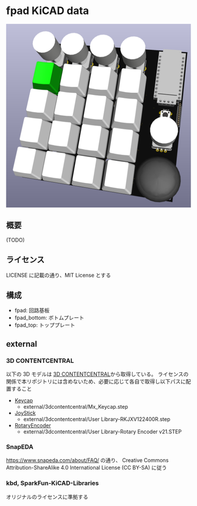 # fpad KiCAD data

![fpad](images/fpad.png)

## 概要

(TODO)

## ライセンス

LICENSE に記載の通り、MIT License とする

## 構成

- fpad: 回路基板
- fpad_bottom: ボトムプレート
- fpad_top: トッププレート

## external

### 3D CONTENTCENTRAL

以下の 3D モデルは [3D CONTENTCENTRAL](https://www.3dcontentcentral.com/)から取得している。
ライセンスの関係で本リポジトリには含めないため、必要に応じて各自で取得し以下パスに配置すること

- [Keycap](https://www.3dcontentcentral.com/secure/download-model.aspx?catalogid=171&id=941483)
  - external/3dcontentcentral/Mx_Keycap.step
- [JoyStick](https://www.3dcontentcentral.com/secure/download-model.aspx?catalogid=171&id=1681961)
  - external/3dcontentcentral/User Library-RKJXV122400R.step
- [RotaryEncoder](https://www.3dcontentcentral.com/download-model.aspx?catalogid=171&id=630216)
  - external/3dcontentcentral/User Library-Rotary Encoder v21.STEP

### SnapEDA

https://www.snapeda.com/about/FAQ/ の通り、 Creative Commons Attribution-ShareAlike 4.0 International License (CC BY-SA) に従う

### kbd, SparkFun-KiCAD-Libraries

オリジナルのライセンスに準拠する
